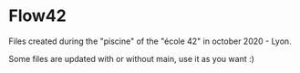 ﻿# Flow42
Files created during the "piscine" of the "école 42" in october 2020 - Lyon.

Some files are updated with or without main, use it as you want :)
